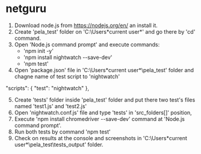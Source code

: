 # netguru

1. Download node.js from https://nodejs.org/en/ an install it.
2. Create 'pela_test' folder on 'C:\Users\*current user*' and go there by 'cd' command.
3. Open 'Node.js command prompt' and execute commands:
	- 'npm init -y'
	- 'npm install nightwatch --save-dev'
	- 'npm test'
4. Open 'package.json' file in 'C:\Users\*current user*\pela_test' folder and chagne name of test script to 'nightwatch'

"scripts": {
   "test": "nightwatch"
},

5. Create 'tests' folder inside 'pela_test' folder and put there two test's files named 'test1.js' and 'test2.js'
6. Open 'nightwatch.conf.js' file and type 'tests' in 'src_folders[]' position,
7. Execute 'npm install chromedriver --save-dev' command at 'Node.js command prompt'.
8. Run both tests by command 'npm test'
9. Check on results at the console and screenshots in 'C:\Users\*current user*\pela_test\tests_output' folder.
